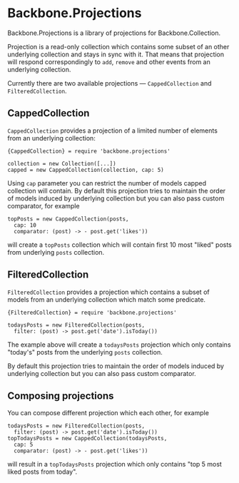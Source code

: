 # Backbone.Projections

Backbone.Projections is a library of projections for Backbone.Collection.

Projection is a read-only collection which contains some subset of an other
underlying collection and stays in sync with it. That means that projection will
respond correspondingly to `add`, `remove` and other events from an underlying
collection.

Currently there are two available projections — `CappedCollection` and
`FilteredCollection`.

## CappedCollection

`CappedCollection` provides a projection of a limited number of elements from an
underlying collection:

    {CappedCollection} = require 'backbone.projections'

    collection = new Collection([...])
    capped = new CappedCollection(collection, cap: 5)

Using `cap` parameter you can restrict the number of models capped collection
will contain. By default this projection tries to maintain the order of models
induced by underlying collection but you can also pass custom comparator, for
example

    topPosts = new CappedCollection(posts,
      cap: 10
      comparator: (post) -> - post.get('likes'))

will create a `topPosts` collection which will contain first 10 most "liked"
posts from underlying `posts` collection.

## FilteredCollection

`FilteredCollection` provides a projection which contains a subset of models
from an underlying collection which match some predicate.

    {FilteredCollection} = require 'backbone.projections'

    todaysPosts = new FilteredCollection(posts,
      filter: (post) -> post.get('date').isToday())

The example above will create a `todaysPosts` projection which only contains
"today's" posts from the underlying `posts` collection.

By default this projection tries to maintain the order of models
induced by underlying collection but you can also pass custom comparator.

## Composing projections

You can compose different projection which each other, for example

    todaysPosts = new FilteredCollection(posts,
      filter: (post) -> post.get('date').isToday())
    topTodaysPosts = new CappedCollection(todaysPosts,
      cap: 5
      comparator: (post) -> - post.get('likes'))

will result in a `topTodaysPosts` projection which only contains "top 5 most
liked posts from today".
